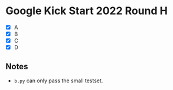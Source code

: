 # Google Kick Start 2022 Round H

- [x] A
- [x] B
- [x] C
- [x] D

## Notes

- `b.py` can only pass the small testset.

